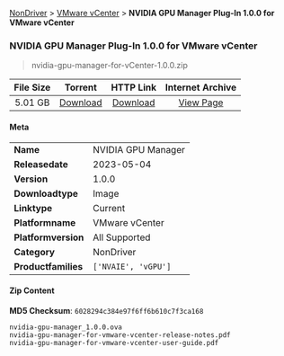 
[NonDriver](/README.md)  >  [VMware vCenter](/index/NonDriver/VMware_vCenter.md)  >  **NVIDIA GPU Manager Plug-In 1.0.0 for VMware vCenter**


###    NVIDIA GPU Manager Plug-In 1.0.0 for VMware vCenter

> nvidia-gpu-manager-for-vCenter-1.0.0.zip   


| **File Size** | **Torrent**  | **HTTP Link** | **Internet Archive** |
|:-------------:|:------------:|:-------------:|:--------------------:|
| 5.01 GB |  [Download](https://archive.org/download/nvgpu_nvidia-gpu-manager-for-vCenter-1.0.0.zip/nvgpu_nvidia-gpu-manager-for-vCenter-1.0.0.zip_archive.torrent)       | [Download](https://archive.org/compress/nvgpu_nvidia-gpu-manager-for-vCenter-1.0.0.zip) | [View Page](https://archive.org/details/nvgpu_nvidia-gpu-manager-for-vCenter-1.0.0.zip)       |

#### Meta

<table>
<tr><td><strong>Name</strong></td><td>NVIDIA GPU Manager</td></tr>
<tr><td><strong>Releasedate</strong></td><td>2023-05-04</td></tr>
<tr><td><strong>Version</strong></td><td>1.0.0</td></tr>
<tr><td><strong>Downloadtype</strong></td><td>Image</td></tr>
<tr><td><strong>Linktype</strong></td><td>Current</td></tr>
<tr><td><strong>Platformname</strong></td><td>VMware vCenter</td></tr>
<tr><td><strong>Platformversion</strong></td><td>All Supported</td></tr>
<tr><td><strong>Category</strong></td><td>NonDriver</td></tr>
<tr><td><strong>Productfamilies</strong></td><td><code>['NVAIE', 'vGPU']</code></td></tr>
</table>

#### Zip Content

**MD5 Checksum**: `6028294c384e97f6ff6b610c7f3ca168`

```text
nvidia-gpu-manager_1.0.0.ova
nvidia-gpu-manager-for-vmware-vcenter-release-notes.pdf
nvidia-gpu-manager-for-vmware-vcenter-user-guide.pdf
```